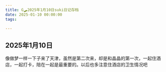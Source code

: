 ```yaml
---
title: G🛹2025年1月10日suki日记存档
date: 2025-01-10 00:00:00
tags:

---
```


## 2025年1月10日
像做梦一样一下子来了天津，虽然是第二次来，却是和晶晶的第一次，一起住酒店，一起打卡，陪在一起是最重要的。以后也多注意住酒店的卫生情况吧